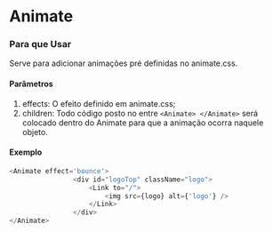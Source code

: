 # Animate

### Para que Usar
Serve para adicionar animações pré definidas no animate.css.

#### Parâmetros
1. effects: O efeito definido em animate.css;
2. children: Todo código posto no entre `<Animate> </Animate>` será colocado dentro do Animate para que a animação ocorra naquele objeto.

#### Exemplo
```javascript
<Animate effect='bounce'>
                <div id="logoTop" className="logo">
                    <Link to="/">
                        <img src={logo} alt={'logo'} />
                    </Link>
                </div>
</Animate>
```